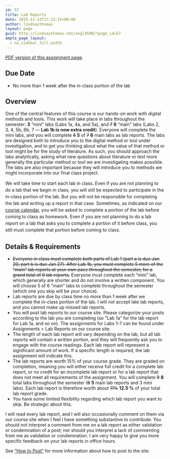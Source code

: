 ```yaml
---
id: 57
title: Lab Reports
date: 2015-11-23T17:13:15+00:00
author: lindsaythomas
layout: page
guid: http://lindsaythomas.net/engl4590/?page_id=57
ample_page_layout:
  - no_sidebar_full_width
---
```

<a href="http://lindsaythomas.net/engl4590/wp-content/uploads/sites/10/2015/11/Lab-Reports-ENGL-4590-S16.pdf" rel="">PDF version of this assignment page</a>.

## Due Date

  * No more than 1 week after the in-class portion of the lab

## Overview

One of the central features of this course is our hands-on work with digital methods and tools. This work will take place in labs throughout the semester: **3** “mini” labs (Labs 1a, 4a, and 5a), and <del>7</del> **6** “main” labs (Labs 2, 3, 4, 5b, 6b, 7 &#8212; **Lab 1b is now extra credit**). Everyone will complete the mini labs, and you will complete <del>6</del> **5** of <del>7</del> **6** main labs as lab reports. The labs are designed both to introduce you to the digital method or tool under investigation, and to get you thinking about what the value of that method or tool might be for the study of literature. As such, you should approach the labs analytically, asking what new questions about literature or text more generally the particular method or tool we are investigating makes possible. The labs are also important because they will introduce you to methods we might incorporate into our final class project.

<span style="line-height: 1.5;">We will take time to start each lab in class. Even if you are not planning to do a lab that we begin in class, you will still be expected to participate in the in-class portion of the lab. But you will not be responsible for completing the lab and writing up a report in that case. Sometimes, as indicated on our </span><a style="line-height: 1.5;" href="http://lindsaythomas.net/engl4590/calendar/" target="_blank">course calendar</a><span style="line-height: 1.5;">, you will be asked to complete a portion of the lab before coming to class as homework. Even if you are not planning to do a lab report on a lab that asks you to complete a portion of it before class, you still must complete that portion before coming to class.</span>

## Details & Requirements

  * <del>Everyone in class must complete both parts of Lab 1 (part a is due Jan 20; part b is due Jan 27). After Lab 1b, you must complete 5 more of the “main” lab reports at your own pace throughout the semester, for a grand total of 6 lab reports.</del> Everyone must complete each &#8220;mini&#8221; lab, which generally are shorter and do not involve a written component. You will choose 5 of 6 &#8220;main&#8221; labs to complete throughout the semester (which one you skip will be your choice).
  * Lab reports are due by class time no more than 1 week after we complete the in-class portion of the lab. I will not accept late lab reports, and you cannot make up missed lab reports.
  * You will post lab reports to our course site. Please categorize your posts according to the lab you are completing (so &#8220;Lab 1a&#8221; for the lab report for Lab 1a, and so on). The assignments for Labs 1-7 can be found under Assignments > Lab Reports on our course site.
  * The length of each lab report will vary depending on the lab, but all lab reports will contain a written portion, and they will frequently ask you to engage with the course readings. Each lab report will represent a significant amount of work. If a specific length is required, the lab assignment will indicate this.
  * The lab reports are worth 15% of your course grade. They are graded on completion, meaning you will either receive full credit for a complete lab report, or no credit for an incomplete lab report or for a lab report that does not meet all requirements of the assignment. You will complete <del>9</del> **8** total labs throughout the semester (<del>6</del> **5** main lab reports and 3 mini labs). Each lab report is therefore worth about <del>11%</del> **12.5 %** of your total lab report grade.
  * You have some limited flexibility regarding which lab report you want to skip. Be strategic about this.

I will read every lab report, and I will also occasionally comment on them via our course site when I feel I have something substantive to contribute. You should not interpret a comment from me on a lab report as either validation or condemnation of a post; nor should you interpret a lack of commenting from me as validation or condemnation. I am very happy to give you more specific feedback on your lab reports in office hours.

See <a href="http://lindsaythomas.net/engl4590/2015/11/23/how-to-post/" target="_blank">&#8220;How to Post&#8221;</a> for more information about how to post to the site.